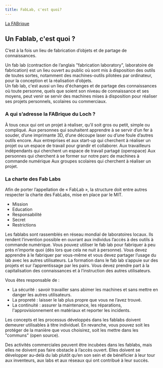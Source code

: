 ```yaml
---
title: FabLab, c'est quoi?
---
```


[La FABrique](https://www.lafabriqueduloch.org/fr/la-fabrique/)

## Un Fablab, c'est quoi ?
C’est à la fois un lieu de fabrication d’objets et de partage de connaissances.

Un fab lab (contraction de l’anglais "fabrication laboratory", laboratoire de fabrication) est un lieu ouvert au public où sont mis à disposition des outils de toutes sortes, notamment des machines-outils pilotées par ordinateur, pour la conception et la réalisation d’objets.<br /> Un fab lab, c'est aussi un lieu d'échanges et de partage des connaissances où toute personne, quels que soient son niveau de connaissance et ses moyens, peut venir se servir des machines mises à disposition pour réaliser ses projets personnels, scolaires ou commerciaux.

### A qui s’adresse la FABrique du Loch ?
À tous ceux qui ont un projet à réaliser, qu’il soit gros ou petit, simple ou compliqué.
Aux personnes qui souhaitent apprendre à se servir d’un fer à souder, d’une imprimante 3D, d’une découpe laser ou d’une foule d’autres outils encore.
Aux entreprises et aux start-up qui cherchent à réaliser un projet ou un espace de travail pour grandir et collaborer.
Aux travailleurs indépendants qui cherchent un espace de travail partagé (openspace)
Aux personnes qui cherchent à se former sur notre parc de machines à commande numérique
Aux groupes scolaires qui cherchent à réaliser un projet.

### La charte des Fab Labs
Afin de porter l’appellation de « FabLab », la structure doit entre autres respecter la charte des FabLabs, mise en place par le MIT.
- Mission
- Education
- Responsabilité
- Secret
- Restrictions

Les fablabs sont rassemblés en réseau mondial de laboratoires locaux. Ils rendent l’invention possible en ouvrant aux individus l’accès à des outils à commande numérique.
Vous pouvez utiliser le fab lab pour fabriquer à peu près n’importe quoi (dès lors que cela ne nuit à personne). Vous devez apprendre à le fabriquer par vous-même et vous devez partager l’usage du lab avec les autres utilisateurs. La formation dans le fab lab s’appuie sur des projets et sur  l’apprentissage par les pairs. Vous devez prendre part à la capitalisation des connaissances et à l’instruction des autres utilisateurs.

Vous êtes responsable de :

- La sécurité : savoir travailler sans abimer les machines et sans mettre en danger les autres utilisateurs.
- La propreté : laisser le lab plus propre que vous ne l’avez trouvé.
- La continuité : assurer la maintenance, les réparations, l'approvisionnement en matériaux et reporter les incidents.

Les concepts et les processus développés dans les fablabs doivent demeurer utilisables à titre individuel. En revanche, vous pouvez soit  les protéger de la manière que vous choisirez, soit les mettre dans les "communs" (open source).<div id="-6">Des activités commerciales peuvent être incubées dans les fablabs, mais elles ne doivent pas faire obstacle à l’accès ouvert. Elles doivent se développer au-delà du lab plutôt qu’en son sein et de bénéficier à leur tour aux inventeurs, aux labs et aux réseaux qui ont contribué à leur succès.

